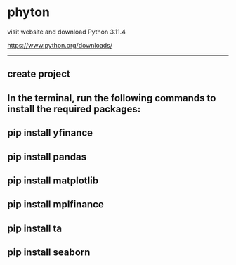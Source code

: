 # phyton
visit website and download Python 3.11.4 

https://www.python.org/downloads/

------------------------------------
 create project
 -----------------------------------
In the terminal, run the following commands to install the required packages:
---------------------
pip install yfinance
----------------------
pip install pandas
----------------------
pip install matplotlib
----------------------
pip install mplfinance
----------------------
pip install ta
----------------------
pip install seaborn
----------------------
